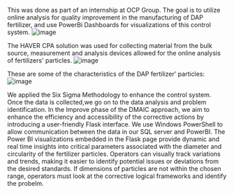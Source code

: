 This was done as part of an internship at OCP Group. The goal is to utilize online analysis for quality 
improvement in the manufacturing of DAP fertilizer, and use PowerBi Dashboards for visualizations of this 
control system.
![image](https://github.com/BekhtiWissal/Enhancing-a-control-system-for-DAP-fertilizer-OCP-Group/assets/135755494/0ef2fd5c-4e4e-4cf9-9ffd-79c01be67516)

The HAVER CPA solution was used for collecting material from the bulk source, measurement and analysis devices 
allowed for the online analysis of fertilizers' particles.
![image](https://github.com/BekhtiWissal/Enhancing-a-control-system-for-DAP-fertilizer-OCP-Group/assets/135755494/131c086b-3065-4773-bfcf-fa0420a1bb70)

These are some of the characteristics of the DAP fertilizer' particles:
![image](https://github.com/BekhtiWissal/Enhancing-a-control-system-for-DAP-fertilizer-OCP-Group/assets/135755494/dc9217c7-2af0-47c7-8997-179a35d620b5)

We applied the Six Sigma Methodology to enhance the control system. Once the data is collected,we go on to the
data analysis and problem identification. In the Improve phase of the DMAIC approach, we aim to enhance the 
efficiency and accessibility of the corrective actions by introducing a user-friendly Flask interface. We use 
Windows PowerShell to allow communication between the data in our SQL server and PowerBI. The Power BI 
visualizations embedded in the Flask page provide dynamic and real time insights into critical parameters 
associated with the diameter and circularity of the fertilizer particles. Operators can visually track 
variations and trends, making it easier to identify potential issues or deviations from the desired standards.
If dimensions of particles are not within the chosen range, operators must look at the corrective logical 
frameworks and identify the probelm. 
